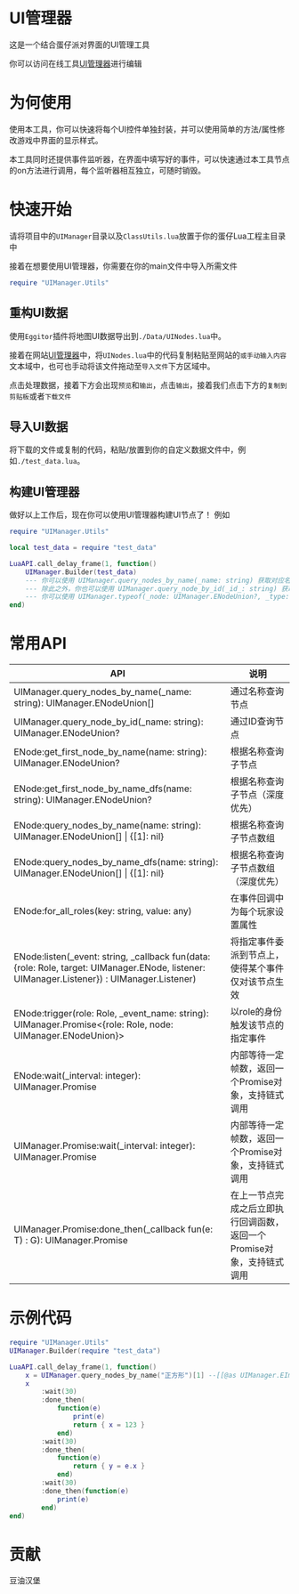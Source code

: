 # UI管理器

这是一个结合蛋仔派对界面的UI管理工具

你可以访问在线工具[UI管理器](http://www.eggycode.com/ui_manager)进行编辑

# 为何使用

使用本工具，你可以快速将每个UI控件单独封装，并可以使用简单的方法/属性修改游戏中界面的显示样式。

本工具同时还提供事件监听器，在界面中填写好的事件，可以快速通过本工具节点的on方法进行调用，每个监听器相互独立，可随时销毁。

# 快速开始
请将项目中的`UIManager`目录以及`ClassUtils.lua`放置于你的蛋仔Lua工程主目录中

接着在想要使用UI管理器，你需要在你的main文件中导入所需文件
```lua
require "UIManager.Utils"
```

## 重构UI数据

使用`Eggitor`插件将地图UI数据导出到`./Data/UINodes.lua`中。

接着在网站[UI管理器](http://www.eggycode.com/ui_manager)中，将`UINodes.lua`中的代码复制粘贴至网站的`或手动输入内容`文本域中，也可也手动将该文件拖动至`导入文件`下方区域中。

点击处理数据，接着下方会出现`预览`和`输出`，点击`输出`，接着我们点击下方的`复制到剪贴板`或者`下载文件`

## 导入UI数据

将下载的文件或复制的代码，粘贴/放置到你的自定义数据文件中，例如`./test_data.lua`。

## 构建UI管理器

做好以上工作后，现在你可以使用UI管理器构建UI节点了！
例如
```lua
require "UIManager.Utils"

local test_data = require "test_data"

LuaAPI.call_delay_frame(1, function()
    UIManager.Builder(test_data)
    --- 你可以使用 UIManager.query_nodes_by_name(_name: string) 获取对应名称的控件，注意，该方法会返回一个数组
    --- 除此之外，你也可以使用 UIManager.query_node_by_id(_id_: string) 获取对应类型的控件。
    --- 你可以使用 UIManager.typeof(_node: UIManager.ENodeUnion?, _type: T) 检查节点类型，这样你便可以轻松通过emmylua访问节点的方法
end)
```
# 常用API
| API                                                                                                                                         | 说明                                                                  |
| ------------------------------------------------------------------------------------------------------------------------------------------- | --------------------------------------------------------------------- |
| UIManager.query_nodes_by_name(_name: string): UIManager.ENodeUnion[]                                                                        | 通过名称查询节点                                                      |
| UIManager.query_node_by_id(_name: string): UIManager.ENodeUnion?                                                                            | 通过ID查询节点                                                        |
| ENode:get_first_node_by_name(name: string): UIManager.ENodeUnion?                                                                           | 根据名称查询子节点                                                    |
| ENode:get_first_node_by_name_dfs(name: string): UIManager.ENodeUnion?                                                                       | 根据名称查询子节点（深度优先）                                        |
| ENode:query_nodes_by_name(name: string): UIManager.ENodeUnion[]       \| {[1]: nil}                                                         | 根据名称查询子节点数组                                                |
| ENode:query_nodes_by_name_dfs(name: string): UIManager.ENodeUnion[] \| {[1]: nil}                                                           | 根据名称查询子节点数组（深度优先）                                    |
| ENode:for_all_roles(key: string, value: any)                                                                                                | 在事件回调中为每个玩家设置属性                                        |
| ENode:listen(_event: string, _callback fun(data: {role: Role, target: UIManager.ENode, listener: UIManager.Listener}) : UIManager.Listener) | 将指定事件委派到节点上，使得某个事件仅对该节点生效                    |
| ENode:trigger(role: Role, _event_name: string): UIManager.Promise<{role: Role, node: UIManager.ENodeUnion}>                                 | 以role的身份触发该节点的指定事件                                      |
| ENode:wait(_interval: integer): UIManager.Promise<ENode>                                                                                    | 内部等待一定帧数，返回一个Promise对象，支持链式调用                   |
| UIManager.Promise:wait(_interval: integer): UIManager.Promise<T>                                                                            | 内部等待一定帧数，返回一个Promise对象，支持链式调用                   |
| UIManager.Promise:done_then(_callback fun(e: T) : G): UIManager.Promise<G>                                                                  | 在上一节点完成之后立即执行回调函数，返回一个Promise对象，支持链式调用 |

# 示例代码


```lua
require "UIManager.Utils"
UIManager.Builder(require "test_data")

LuaAPI.call_delay_frame(1, function()
    x = UIManager.query_nodes_by_name("正方形")[1] --[[@as UIManager.EImage]]
    x
        :wait(30)
        :done_then(
            function(e)
                print(e)
                return { x = 123 }
            end)
        :wait(30)
        :done_then(
            function(e)
                return { y = e.x }
            end)
        :wait(30)
        :done_then(function(e)
            print(e)
        end)
end)

```


# 贡献

豆油汉堡